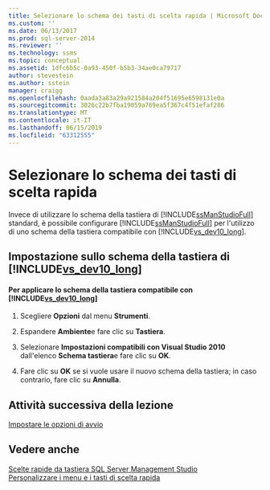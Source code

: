 ```yaml
---
title: Selezionare lo schema dei tasti di scelta rapida | Microsoft Docs
ms.custom: ''
ms.date: 06/13/2017
ms.prod: sql-server-2014
ms.reviewer: ''
ms.technology: ssms
ms.topic: conceptual
ms.assetid: 1dfc6b5c-0a93-450f-b5b3-34ae0ca79717
author: stevestein
ms.author: sstein
manager: craigg
ms.openlocfilehash: 0aada3a83a29a921584a204f51695e6598131e0a
ms.sourcegitcommit: 3026c22b7fba19059a769ea5f367c4f51efaf286
ms.translationtype: MT
ms.contentlocale: it-IT
ms.lasthandoff: 06/15/2019
ms.locfileid: "63312555"
---
```

# <a name="select-the-keyboard-shortcut-scheme"></a>Selezionare lo schema dei tasti di scelta rapida
  Invece di utilizzare lo schema della tastiera di [!INCLUDE[ssManStudioFull](../../includes/ssmanstudiofull-md.md)] standard, è possibile configurare [!INCLUDE[ssManStudioFull](../../includes/ssmanstudiofull-md.md)] per l'utilizzo di uno schema della tastiera compatibile con [!INCLUDE[vs_dev10_long](../../includes/vs-dev10-long-md.md)].  
  
## <a name="changing-to-the-includevsdev10longincludesvs-dev10-long-mdmd-keyboard-scheme"></a>Impostazione sullo schema della tastiera di [!INCLUDE[vs_dev10_long](../../includes/vs-dev10-long-md.md)]  
  
#### <a name="to-apply-includevsdev10longincludesvs-dev10-long-mdmd-compatible-keyboard-scheme"></a>Per applicare lo schema della tastiera compatibile con [!INCLUDE[vs_dev10_long](../../includes/vs-dev10-long-md.md)]  
  
1.  Scegliere **Opzioni** dal menu **Strumenti**.  
  
2.  Espandere **Ambiente**e fare clic su **Tastiera**.  
  
3.  Selezionare **Impostazioni compatibili con Visual Studio 2010** dall'elenco **Schema tastiera**e fare clic su **OK**.  
  
4.  Fare clic su **OK** se si vuole usare il nuovo schema della tastiera; in caso contrario, fare clic su **Annulla**.  
  
## <a name="next-task-in-lesson"></a>Attività successiva della lezione  
 [Impostare le opzioni di avvio](lesson-1-7-set-the-startup-options.md)  
  
## <a name="see-also"></a>Vedere anche  
 [Scelte rapide da tastiera SQL Server Management Studio](../sql-server-management-studio-keyboard-shortcuts.md)   
 [Personalizzare i menu e i tasti di scelta rapida](../customize-menus-and-shortcut-keys.md)  
  
  
